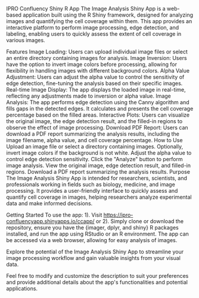 IPRO Confluency Shiny R App
The Image Analysis Shiny App is a web-based application built using the R Shiny framework, designed for analyzing images and quantifying the cell coverage within them. This app provides an interactive platform to perform image processing, edge detection, and labeling, enabling users to quickly assess the extent of cell coverage in various images.

Features
Image Loading: Users can upload individual image files or select an entire directory containing images for analysis.
Image Inversion: Users have the option to invert image colors before processing, allowing for flexibility in handling images with different background colors.
Alpha Value Adjustment: Users can adjust the alpha value to control the sensitivity of edge detection, fine-tuning the analysis based on their specific images.
Real-time Image Display: The app displays the loaded image in real-time, reflecting any adjustments made to inversion or alpha value.
Image Analysis: The app performs edge detection using the Canny algorithm and fills gaps in the detected edges. It calculates and presents the cell coverage percentage based on the filled areas.
Interactive Plots: Users can visualize the original image, the edge detection result, and the filled-in regions to observe the effect of image processing.
Download PDF Report: Users can download a PDF report summarizing the analysis results, including the image filename, alpha value, and cell coverage percentage.
How to Use
Upload an image file or select a directory containing images.
Optionally, invert image colors if the background is not white.
Adjust the alpha value to control edge detection sensitivity.
Click the "Analyze" button to perform image analysis.
View the original image, edge detection result, and filled-in regions.
Download a PDF report summarizing the analysis results.
Purpose
The Image Analysis Shiny App is intended for researchers, scientists, and professionals working in fields such as biology, medicine, and image processing. It provides a user-friendly interface to quickly assess and quantify cell coverage in images, helping researchers analyze experimental data and make informed decisions.

Getting Started
To use the app:
1). Visit https://ipro-confluencyapp.shinyapps.io/ccapp/
      or
2). Simply clone or download the repository, ensure you have the {imager, dplyr, and shiny} R packages installed, and run the app using RStudio or an R environment. The app can be accessed via a web browser, allowing for easy analysis of images.

Explore the potential of the Image Analysis Shiny App to streamline your image processing workflow and gain valuable insights from your visual data.

Feel free to modify and customize the description to suit your preferences and provide additional details about the app's functionalities and potential applications.
